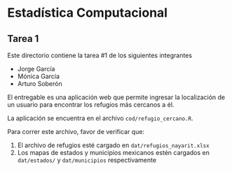 # Estadística Computacional

## Tarea 1
Este directorio contiene la tarea #1 de los siguientes integrantes

- Jorge García
- Mónica García
- Arturo Soberón

El entregable es una aplicación web que permite ingresar la localización de un usuario para
encontrar los refugios más cercanos a él.

La aplicación se encuentra en el archivo `cod/refugio_cercano.R`.

Para correr este archivo, favor de verificar que:

1. El archivo de refugios esté cargado en `dat/refugios_nayarit.xlsx`
2. Los mapas de estados y municipios mexicanos estén cargados en `dat/estados/` y `dat/municipios`
respectivamente
